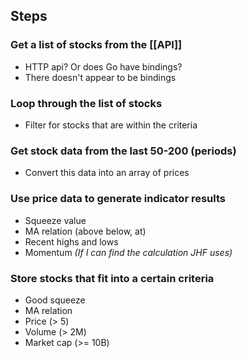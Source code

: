 ## Steps

### Get a list of stocks from the [[API]]
- HTTP api? Or does Go have bindings?
- There doesn't appear to be bindings

### Loop through the list of stocks
- Filter for stocks that are within the criteria

### Get stock data from the last 50-200 (periods)
- Convert this data into an array of prices

### Use price data to generate indicator results
- Squeeze value
- MA relation (above below, at)
- Recent highs and lows
- Momentum *(If I can find the calculation JHF uses)*

### Store stocks that fit into a certain criteria
- Good squeeze
- MA relation
- Price (> 5)
- Volume (> 2M)
- Market cap (>= 10B)
